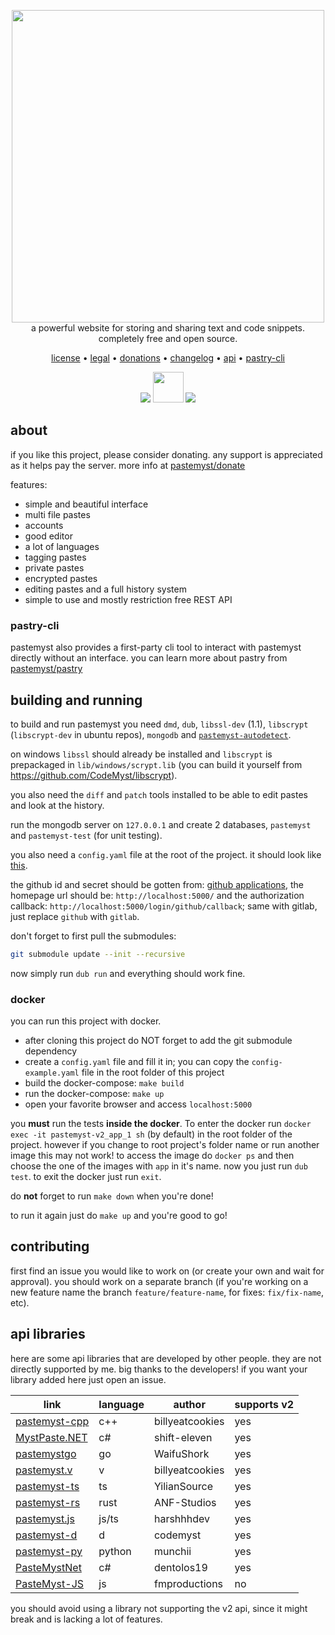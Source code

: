 <p align="center" style="position: relative">
  <a href="https://paste.myst.rs">
    <img width="500" src="./public/assets/images/pastemyst-display-2.png" /></a><br />
  a powerful website for storing and sharing text and code snippets. completely free and open source.
</p>
<p align="center">
  <a href="./LICENSE">license</a> •
  <a href="https://paste.myst.rs/legal">legal</a> •
  <a href="https://paste.myst.rs/donate">donations</a> •
  <a href="https://paste.myst.rs/changelog">changelog</a> •
  <a href="https://paste.myst.rs/api-docs">api</a> •
  <a href="https://paste.myst.rs/pastry">pastry-cli</a>
</p>
<p align="center">
  <a href="https://discord.gg/SdKbcbq"
    ><img src="https://discordapp.com/api/guilds/298510542535000065/widget.png"
  /></a>
  <a href="https://paste.myst.rs/donate"
    ><img src="https://img.shields.io/badge/-donate-blueviolet" width="49"
  /></a>
  <a href="https://github.com/CodeMyst/pastemyst/actions"
    ><img src="https://github.com/CodeMyst/pastemyst/workflows/CI/badge.svg"
  /></a>
</p>


<h2>about</h2>

if you like this project, please consider donating. any support is appreciated as it helps pay the server. more info at [pastemyst/donate](https://paste.myst.rs/donate)

features:
* simple and beautiful interface
* multi file pastes
* accounts
* good editor
* a lot of languages
* tagging pastes
* private pastes
* encrypted pastes
* editing pastes and a full history system
* simple to use and mostly restriction free REST API

<h3>pastry-cli</h3>

pastemyst also provides a first-party cli tool to interact with pastemyst directly without an interface. you can learn more about pastry from [pastemyst/pastry](https://paste.myst.rs/pastry)

<h2>building and running</h2>

to build and run pastemyst you need `dmd`, `dub`, `libssl-dev` (1.1), `libscrypt` (`libscrypt-dev` in ubuntu repos), `mongodb` and [`pastemyst-autodetect`](https://github.com/codemyst/pastemyst-autodetect).

on windows `libssl` should already be installed and `libscrypt` is prepackaged in `lib/windows/scrypt.lib` (you can build it yourself from https://github.com/CodeMyst/libscrypt).

you also need the `diff` and `patch` tools installed to be able to edit pastes and look at the history.

run the mongodb server on `127.0.0.1` and create 2 databases, `pastemyst` and `pastemyst-test` (for unit testing).

you also need a `config.yaml` file at the root of the project. it should look like [this](config-example.yml).

the github id and secret should be gotten from: [github applications](https://github.com/settings/applications), the homepage url should be: `http://localhost:5000/` and the authorization callback: `http://localhost:5000/login/github/callback`; same with gitlab, just replace `github` with `gitlab`.

don't forget to first pull the submodules:
```sh
git submodule update --init --recursive
```

now simply run `dub run` and everything should work fine.

<h3>docker</h3>

you can run this project with docker.
 * after cloning this project do NOT forget to add the git submodule dependency
 * create a `config.yaml` file and fill it in; you can copy the `config-example.yaml` file in the root folder of this project
 * build the docker-compose: `make build`
 * run the docker-compose: `make up`
 * open your favorite browser and access `localhost:5000`

you **must** run the tests **inside the docker**. To enter the docker run `docker exec -it pastemyst-v2_app_1 sh` (by default) in the root folder of the project. however if you change to root project's folder name or run another image this may not work! to access the image do `docker ps` and then choose the one of the images with `app` in it's name. now you just run `dub test`. to exit the docker just run `exit`.

do **not** forget to run `make down` when you're done!

to run it again just do `make up` and you're good to go!

<h2>contributing</h2>

first find an issue you would like to work on (or create your own and wait for approval). you should work on a separate branch (if you're working on a new feature name the branch `feature/feature-name`, for fixes: `fix/fix-name`, etc).

<h2>api libraries</h2>

here are some api libraries that are developed by other people. they are not directly supported by me. big thanks to the developers! if you want your library added here just open an issue.

| link                                                                | language   | author          | supports v2 |
|---------------------------------------------------------------------|------------|-----------------|-------------|
| [pastemyst-cpp](https://github.com/billyeatcookies/pastemyst-cpp)   | c++        | billyeatcookies | yes         |
| [MystPaste.NET](https://github.com/shift-eleven/MystPaste.NET)      | c#         | shift-eleven    | yes         |
| [pastemystgo](https://github.com/WaifuShork/pastemystgo)            | go         | WaifuShork      | yes         |
| [pastemyst.v](https://github.com/billyateallcookies/pastemyst.v)    | v          | billyeatcookies | yes         |
| [pastemyst-ts](https://github.com/YilianSource/pastemyst-ts)        | ts         | YilianSource    | yes         |
| [pastemyst-rs](https://github.com/ANF/pastemyst-rs)                 | rust       | ANF-Studios     | yes         |
| [pastemyst.js](https://github.com/harshhhdev/pastemyst.js)          | js/ts      | harshhhdev      | yes         |
| [pastemyst-d](https://github.com/CodeMyst/pastemyst-d)              | d          | codemyst        | yes         |
| [pastemyst-py](https://github.com/Dmunch04/pastemyst-py)            | python     | munchii         | yes         |
| [PasteMystNet](https://github.com/dentolos19/PasteMystNet)          | c#         | dentolos19      | yes         |
| [PasteMyst-JS](https://github.com/FleshMobProductions/PasteMyst-JS) | js         | fmproductions   | no          |

you should avoid using a library not supporting the v2 api, since it might break and is lacking a lot of features.
